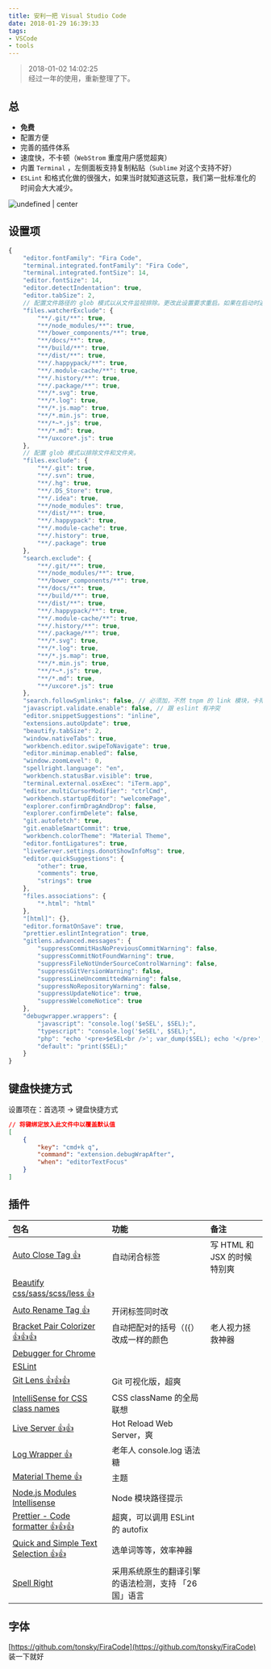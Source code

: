 ```yaml
---
title: 安利一把 Visual Studio Code
date: 2018-01-29 16:39:33
tags: 
- VSCode
- tools
---
```


> 2018-01-02 14:02:25  
> 经过一年的使用，重新整理了下。


## 总

* **免费**
* 配置方便
* 完善的插件体系
* 速度快，不卡顿（`WebStrom` 重度用户感觉超爽）
* 内置 `Terminal` ，左侧面板支持复制粘贴（`Sublime` 对这个支持不好）
* `ESLint` 和格式化做的很强大，如果当时就知道这玩意，我们第一批标准化的时间会大大减少。


![undefined | center](https://private-alipayobjects.alipay.com/alipay-rmsdeploy-image/skylark/png/25579065-bcca-4af2-8b3e-f9a895f06da3.png "")


## 设置项

```js
{
    "editor.fontFamily": "Fira Code",
    "terminal.integrated.fontFamily": "Fira Code",
    "terminal.integrated.fontSize": 14,
    "editor.fontSize": 14,
    "editor.detectIndentation": true,
    "editor.tabSize": 2,
    // 配置文件路径的 glob 模式以从文件监视排除。更改此设置要求重启。如果在启动时遇到 Code 消耗大量 CPU 时间，则可以排除大型文件夹以减少初始加载。
    "files.watcherExclude": {
        "**/.git/**": true,
        "**/node_modules/**": true,
        "**/bower_components/**": true,
        "**/docs/**": true,
        "**/build/**": true,
        "**/dist/**": true,
        "**/.happypack/**": true,
        "**/.module-cache/**": true,
        "**/.history/**": true,
        "**/.package/**": true,
        "**/*.svg": true,
        "**/*.log": true,
        "**/*.js.map": true,
        "**/*.min.js": true,
        "**/*~*.js": true,
        "**/*.md": true,
        "**/uxcore*.js": true
    },
    // 配置 glob 模式以排除文件和文件夹。
    "files.exclude": {
        "**/.git": true,
        "**/.svn": true,
        "**/.hg": true,
        "**/.DS_Store": true,
        "**/.idea": true,
        "**/node_modules": true,
        "**/dist/**": true,
        "**/.happypack": true,
        "**/.module-cache": true,
        "**/.history": true,
        "**/.package": true
    },
    "search.exclude": {
        "**/.git/**": true,
        "**/node_modules/**": true,
        "**/bower_components/**": true,
        "**/docs/**": true,
        "**/build/**": true,
        "**/dist/**": true,
        "**/.happypack/**": true,
        "**/.module-cache/**": true,
        "**/.history/**": true,
        "**/.package/**": true,
        "**/*.svg": true,
        "**/*.log": true,
        "**/*.js.map": true,
        "**/*.min.js": true,
        "**/*~*.js": true,
        "**/*.md": true,
        "**/uxcore*.js": true
    },
	"search.followSymlinks": false, // 必须加，不然 tnpm 的 link 模块，卡死你。
    "javascript.validate.enable": false, // 跟 eslint 有冲突
    "editor.snippetSuggestions": "inline",
    "extensions.autoUpdate": true,
    "beautify.tabSize": 2,
    "window.nativeTabs": true,
    "workbench.editor.swipeToNavigate": true,
    "editor.minimap.enabled": false,
    "window.zoomLevel": 0,
    "spellright.language": "en",
    "workbench.statusBar.visible": true,
    "terminal.external.osxExec": "iTerm.app",
    "editor.multiCursorModifier": "ctrlCmd",
    "workbench.startupEditor": "welcomePage",
    "explorer.confirmDragAndDrop": false,
    "explorer.confirmDelete": false,
    "git.autofetch": true,
    "git.enableSmartCommit": true,
    "workbench.colorTheme": "Material Theme",
    "editor.fontLigatures": true,
    "liveServer.settings.donotShowInfoMsg": true,
    "editor.quickSuggestions": {
        "other": true,
        "comments": true,
        "strings": true
    },
    "files.associations": {
        "*.html": "html"
    },
    "[html]": {},
    "editor.formatOnSave": true,
    "prettier.eslintIntegration": true,
    "gitlens.advanced.messages": {
        "suppressCommitHasNoPreviousCommitWarning": false,
        "suppressCommitNotFoundWarning": true,
        "suppressFileNotUnderSourceControlWarning": false,
        "suppressGitVersionWarning": false,
        "suppressLineUncommittedWarning": false,
        "suppressNoRepositoryWarning": false,
        "suppressUpdateNotice": true,
        "suppressWelcomeNotice": true
    },
    "debugwrapper.wrappers": {
        "javascript": "console.log('$eSEL', $SEL);",
        "typescript": "console.log('$eSEL', $SEL);",
        "php": "echo '<pre>$eSEL<br />'; var_dump($SEL); echo '</pre>';",
        "default": "print($SEL);"
    }
}
```

## 键盘快捷方式

设置项在：首选项 -> 键盘快捷方式

```json
// 将键绑定放入此文件中以覆盖默认值
[
    {
        "key": "cmd+k q",
        "command": "extension.debugWrapAfter",
        "when": "editorTextFocus"
    }
]
```

## 插件

| 包名 | 功能 | 备注 |
| :--- | :--- | :--- |
| [Auto Close Tag 👍](https://marketplace.visualstudio.com/items?itemName=formulahendry.auto-close-tag) | 自动闭合标签 | 写 HTML 和 JSX 的时候特别爽 |
| [Beautify css/sass/scss/less 👍](https://marketplace.visualstudio.com/items?itemName=michelemelluso.code-beautifier) |  |  |
| [Auto Rename Tag 👍](https://marketplace.visualstudio.com/items?itemName=formulahendry.auto-rename-tag) | 开闭标签同时改 |  |
| [Bracket Pair Colorizer 👍👍👍](https://marketplace.visualstudio.com/items?itemName=CoenraadS.bracket-pair-colorizer) | 自动把配对的括号（({）改成一样的颜色 | 老人视力拯救神器 |
| [Debugger for Chrome](https://marketplace.visualstudio.com/items?itemName=msjsdiag.debugger-for-chrome) |  |  |
| [ESLint](https://marketplace.visualstudio.com/items?itemName=dbaeumer.vscode-eslint) |  |  |
| [Git Lens 👍👍👍](https://marketplace.visualstudio.com/items?itemName=eamodio.gitlens) | Git 可视化版，超爽 |  |
| [IntelliSense for CSS class names](https://marketplace.visualstudio.com/items?itemName=Zignd.html-css-class-completion) | CSS className 的全局联想 |  |
| [Live Server 👍👍](https://marketplace.visualstudio.com/items?itemName=ritwickdey.LiveServer) | Hot Reload Web Server，爽 |  |
| [Log Wrapper 👍](https://marketplace.visualstudio.com/items?itemName=chrisvltn.log-wrapper-for-vscode) | 老年人 console.log 语法糖 |  |
| [Material Theme 👍](https://marketplace.visualstudio.com/items?itemName=Equinusocio.vsc-material-theme) | 主题 |  |
| [Node.js Modules Intellisense](https://marketplace.visualstudio.com/items?itemName=leizongmin.node-module-intellisense) | Node 模块路径提示 |  |
| [Prettier - Code formatter 👍👍👍](https://marketplace.visualstudio.com/items?itemName=esbenp.prettier-vscode) | 超爽，可以调用 ESLint 的 autofix |  |
| [Quick and Simple Text Selection 👍👍](https://marketplace.visualstudio.com/items?itemName=dbankier.vscode-quick-select) | 选单词等等，效率神器 |  |
| [Spell Right](https://marketplace.visualstudio.com/items?itemName=ban.spellright) | 采用系统原生的翻译引擎的语法检测，支持 「26 国」语言 |  |


## 字体

[https://github.com/tonsky/FiraCode](https://github.com/tonsky/FiraCode) 装一下就好





